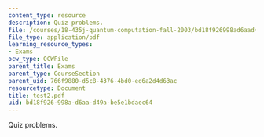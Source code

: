 ```yaml
---
content_type: resource
description: Quiz problems.
file: /courses/18-435j-quantum-computation-fall-2003/bd18f926998ad6aad49abe5e1bdaec64_test2.pdf
file_type: application/pdf
learning_resource_types:
- Exams
ocw_type: OCWFile
parent_title: Exams
parent_type: CourseSection
parent_uid: 766f9880-d5c8-4376-4bd0-ed6a2d4d63ac
resourcetype: Document
title: test2.pdf
uid: bd18f926-998a-d6aa-d49a-be5e1bdaec64
---
```

Quiz problems.


